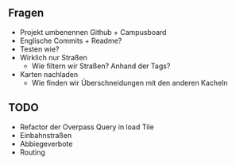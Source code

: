 Fragen
--
- Projekt umbenennen Github + Campusboard
- Englische Commits + Readme?
- Testen wie?
- Wirklich nur Straßen
    - Wie filtern wir Straßen? Anhand der Tags?
- Karten nachladen 
    - Wie finden wir Überschneidungen mit den anderen Kacheln

TODO
--
- Refactor der Overpass Query in load Tile
- Einbahnstraßen
- Abbiegeverbote
- Routing

